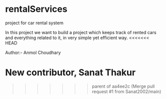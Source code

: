 # rentalServices
project for car rental system

In this project we want to build a project which keeps track of rented cars and everything related to it,
in very simple yet efficient way.
<<<<<<< HEAD

Author:- Anmol Choudhary



New contributor, Sanat Thakur
=======
>>>>>>> parent of aa4ee2c (Merge pull request #1 from Sanat2002/main)
